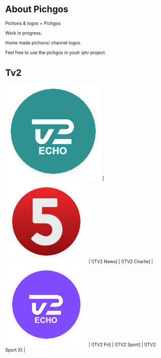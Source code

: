 # About Pichgos
Pichons & logos = Pichgos

Work in progress.

Home made pichons/ channel logos.

Feel free to use the pichgos in youtr iptv project.

# Tv2

![TV2 Play] | ![TV2] | ![TV2 News] | ![TV2 Charlie] |
![TV2 Echo] | ![TV2 Fri] | ![TV2 Sport] | ![TV2 Sport X] |


[TV2 Echo]:https://github.com/makmango/Pichgos/blob/main/DK/TV2/Echo.png
[TV2 Play]:https://github.com/makmango/Pichgos/blob/main/DK/TV2/FRI.png
[TV2]: https://github.com/makmango/Pichgos/blob/main/DK/TV2/kanal5.png
